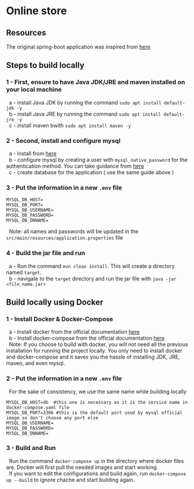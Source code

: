 # Online store

## Resources 
 The original spring-boot application was inspired from [here](https://github.com/springframeworkguru/spring-boot-mysql-example)
## Steps to build locally 
### 1 - First, ensure to have Java JDK/JRE and maven installed on your local machine </br>
&nbsp; a - install Java JDK by running the command `sudo apt install default-jdk -y`</br>
&nbsp; b - install Java JRE by running the command `sudo apt install default-jre -y`</br>
&nbsp; c - install maven bwith `sudo apt install maven -y`</br>
### 2 - Second, install and configure mysql </br>
&nbsp; a - install from [here](https://linuxize.com/post/how-to-install-mysql-on-ubuntu-18-04/) </br>
&nbsp; b - configure mysql by creating a user with `mysql_native_password` for the authentication method. You can take guidance from [here](https://linuxize.com/post/how-to-manage-mysql-databases-and-users-from-the-command-line/#create-a-new-mysql-user-account) </br>
&nbsp; c - create database for the application ( use the same guide above )</br>
### 3 - Put the information in a new `.env` file
```
MYSQL_DB_HOST=
MYSQL_DB_PORT=
MYSQL_DB_USERNAME=
MYSQL_DB_PASSWORD=
MYSQL_DB_DNNAME=
```
&nbsp; Note: all names and passwords will be updated in the `src/main/resources/application.properties` file </br>
### 4 - Build the jar file and run</br>
&nbsp; a - Run the command `mvn clean install`. This will create a directory named `target`.</br>
&nbsp; b - navigate to the `target` directory and run the jar file with `java -jar <file_name.jar>`</br>
## Build locally using Docker 
### 1 - Install Docker & Docker-Compose </br>
&nbsp; a - Install docker from the official documentation [here](https://docs.docker.com/engine/install/ubuntu/) </br>
&nbsp; b - Install docker-compose from the official documentation [here](https://docs.docker.com/compose/install/) </br>
&nbsp; Note: If you choose to build with docker, you will not need all the previous installation for running the project locally. You only need to install docker and docker-compose and it saves you the hassle of installing JDK, JRE, maven, and even mysql.

### 2 - Put the information in a new `.env` file
&nbsp; For the sake of consistency, we use the same name while building locally </br>
```
MYSQL_DB_HOST=db  #this one is necessary as it is the service name in docker-compose.yaml file
MYSQL_DB_PORT=3306 #this is the default port used by mysql official image so don't choose any port else
MYSQL_DB_USERNAME=
MYSQL_DB_PASSWORD=
MYSQL_DB_DNNAME=
```
### 3 - Build and Run
&nbsp; Run the command `docker-compose up` in the directory where docker files are. Docker will first pull the needed images and start working. </br>
&nbsp; If you want to edit the configurations and build again, run `docker-compose up --build` to ignore chache and start building again. </br>
